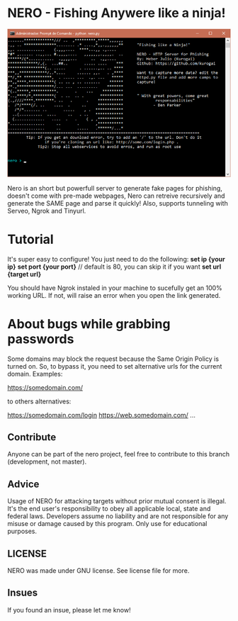 # NERO - Fishing Anywere like a ninja!

<p align="center"> 
    <img src="/images/main.png">
</p>

Nero is an short but powerfull server to generate fake pages for phishing, doesn't come with pre-made webpages, Nero can retreive recursively and generate the SAME page and parse it quickly! Also, supports tunneling with Serveo, Ngrok and Tinyurl.

# Tutorial

It's super easy to configure! You just need to do the following:
<strong>set ip {your ip}</strong>
<strong>set port {your port}</strong> // default is 80, you can skip it if you want
<strong>set url {target url}</strong> 

You should have Ngrok instaled in your machine to sucefully get an 100% working URL. If not, will raise an error when you open the link generated.

# About bugs while grabbing passwords

Some domains may block the request because the Same Origin Policy is turned on. So, to bypass it, you need to set alternative urls for the current domain.
Examples:

https://somedomain.com/ 

to others alternatives: 

https://somedomain.com/login
https://web.somedomain.com/
...

## Contribute

Anyone can be part of the nero project, feel free to contribute to this branch (development, not master).

## Advice

Usage of NERO for attacking targets without prior mutual consent is illegal. It's the end user's responsibility to obey all applicable local, state and federal laws. Developers assume no liability and are not responsible for any misuse or damage caused by this program. Only use for educational purposes.

## LICENSE

NERO was made under GNU license. See license file for more.

## Insues

If you found an insue, please let me know!
